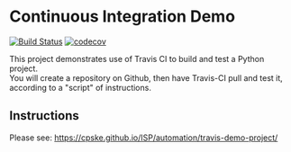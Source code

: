 Continuous Integration Demo
============================

[![Build Status](https://travis-ci.com/fatalaijon/demo-pyci.svg?branch=main)](https://travis-ci.com/fatalaijon/demo-pyci)
[![codecov](https://codecov.io/gh/fatalaijon/demo-pyci/branch/main/graph/badge.svg)](https://codecov.io/gh/fatalaijon/demo-pyci)


This project demonstrates use of Travis CI to build and test a Python project.  
You will create a repository on Github, then have Travis-CI pull and test it,
according to a "script" of instructions.

## Instructions

Please see: 
https://cpske.github.io/ISP/automation/travis-demo-project/
